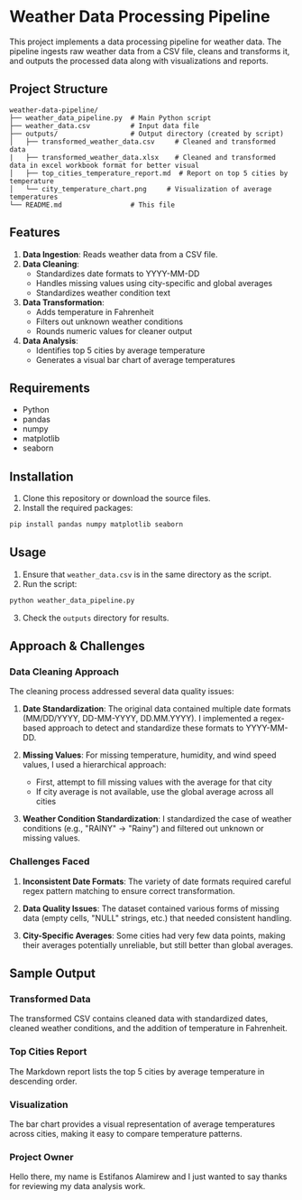 # Weather Data Processing Pipeline

This project implements a data processing pipeline for weather data. The pipeline ingests raw weather data from a CSV file, cleans and transforms it, and outputs the processed data along with visualizations and reports.

## Project Structure

```
weather-data-pipeline/
├── weather_data_pipeline.py  # Main Python script
├── weather_data.csv          # Input data file
├── outputs/                  # Output directory (created by script)
│   ├── transformed_weather_data.csv     # Cleaned and transformed data
|   ├── transformed_weather_data.xlsx    # Cleaned and transformed data in excel workbook format for better visual  
│   ├── top_cities_temperature_report.md  # Report on top 5 cities by temperature
│   └── city_temperature_chart.png     # Visualization of average temperatures
└── README.md                 # This file
```

## Features

1. **Data Ingestion**: Reads weather data from a CSV file.
2. **Data Cleaning**:
   - Standardizes date formats to YYYY-MM-DD
   - Handles missing values using city-specific and global averages
   - Standardizes weather condition text
3. **Data Transformation**:
   - Adds temperature in Fahrenheit
   - Filters out unknown weather conditions
   - Rounds numeric values for cleaner output
4. **Data Analysis**:
   - Identifies top 5 cities by average temperature
   - Generates a visual bar chart of average temperatures

## Requirements

- Python
- pandas
- numpy
- matplotlib
- seaborn

## Installation

1. Clone this repository or download the source files.
2. Install the required packages:
```bash
pip install pandas numpy matplotlib seaborn
```

## Usage

1. Ensure that `weather_data.csv` is in the same directory as the script.
2. Run the script:
```bash
python weather_data_pipeline.py
```
3. Check the `outputs` directory for results.

## Approach & Challenges

### Data Cleaning Approach

The cleaning process addressed several data quality issues:

1. **Date Standardization**: The original data contained multiple date formats (MM/DD/YYYY, DD-MM-YYYY, DD.MM.YYYY). I implemented a regex-based approach to detect and standardize these formats to YYYY-MM-DD.

2. **Missing Values**: For missing temperature, humidity, and wind speed values, I used a hierarchical approach:
   - First, attempt to fill missing values with the average for that city
   - If city average is not available, use the global average across all cities

3. **Weather Condition Standardization**: I standardized the case of weather conditions (e.g., "RAINY" → "Rainy") and filtered out unknown or missing values.

### Challenges Faced

1. **Inconsistent Date Formats**: The variety of date formats required careful regex pattern matching to ensure correct transformation.

2. **Data Quality Issues**: The dataset contained various forms of missing data (empty cells, "NULL" strings, etc.) that needed consistent handling.

3. **City-Specific Averages**: Some cities had very few data points, making their averages potentially unreliable, but still better than global averages.

## Sample Output

### Transformed Data

The transformed CSV contains cleaned data with standardized dates, cleaned weather conditions, and the addition of temperature in Fahrenheit.

### Top Cities Report

The Markdown report lists the top 5 cities by average temperature in descending order.

### Visualization

The bar chart provides a visual representation of average temperatures across cities, making it easy to compare temperature patterns.

### Project Owner

Hello there, my name is Estifanos Alamirew and I just wanted to say thanks for reviewing my data analysis work. 
